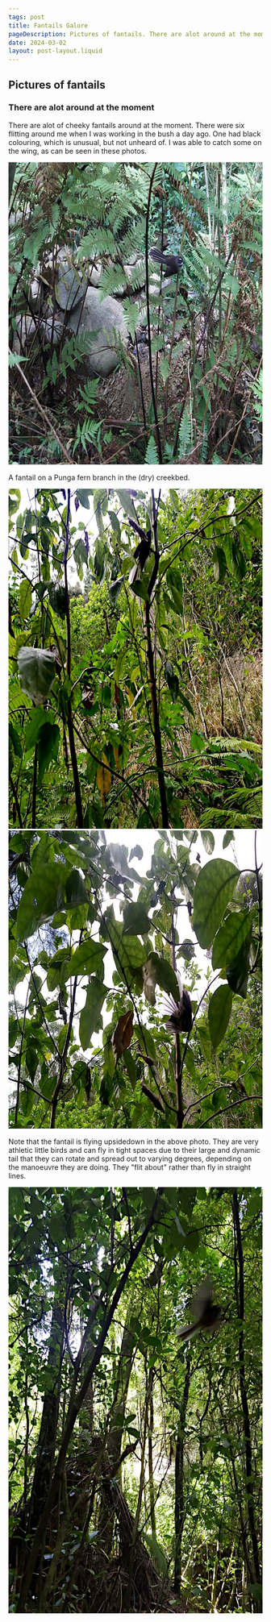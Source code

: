 ```yaml
---
tags: post
title: Fantails Galore
pageDescription: Pictures of fantails. There are alot around at the moment
date: 2024-03-02
layout: post-layout.liquid
---
```


## Pictures of fantails

### There are alot around at the moment

There are alot of cheeky fantails around at the moment. There were six flitting around me when I was working in the bush a day ago. One had black colouring, which is unusual, but not unheard of. I was able to catch some on the wing, as can be seen in these photos.

<img src="/assets/images/news/2024-March-fantails/fantail-in-creek.jpg" alt="A fantail on a Punga fern branch in the (dry) creekbed." width="800" height="600" decoding="async">

A fantail on a Punga fern branch in the (dry) creekbed.

<img src="/assets/images/news/2024-March-fantails/fantail-on-the-wing1.jpg" alt="A picture of a fantail on the wing" width="900" height="675" loading="lazy" decoding="async">

<img src="/assets/images/news/2024-March-fantails/fantail-on-the-wing2.jpg" alt="A picture of fantail in upsidedown orientation" width="800" height="592" loading="lazy" decoding="async">

Note that the fantail is flying upsidedown in the above photo. They are very athletic little birds and can fly in tight spaces due to their large and dynamic tail that they can rotate and spread out to varying degrees, depending on the manoeuvre they are doing. They "flit about" rather than fly in straight lines.

<img src="/assets/images/news/2024-March-fantails/fantail-on-the-wing3.jpg" alt="A fantail flying through the bush in a blur of motion" width="748" height="846" loading="lazy" decoding="async">



